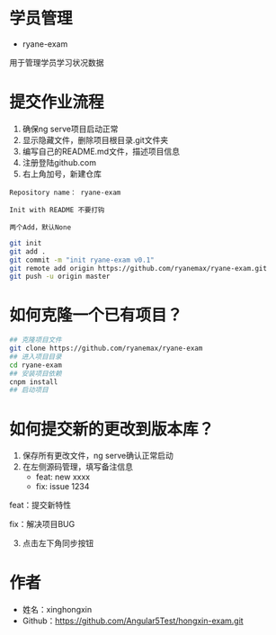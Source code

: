 # 学员管理
- ryane-exam

用于管理学员学习状况数据

# 提交作业流程
1. 确保ng serve项目启动正常
2. 显示隐藏文件，删除项目根目录.git文件夹
3. 编写自己的README.md文件，描述项目信息
4. 注册登陆github.com
5. 右上角加号，新建仓库

```
Repository name： ryane-exam

Init with README 不要打钩

两个Add，默认None
```

``` sh
git init
git add .
git commit -m "init ryane-exam v0.1"
git remote add origin https://github.com/ryanemax/ryane-exam.git
git push -u origin master
```

# 如何克隆一个已有项目？
``` sh
## 克隆项目文件
git clone https://github.com/ryanemax/ryane-exam
## 进入项目目录
cd ryane-exam
## 安装项目依赖
cnpm install
## 启动项目
```

# 如何提交新的更改到版本库？
1. 保存所有更改文件，ng serve确认正常启动
2. 在左侧源码管理，填写备注信息
    - feat: new xxxx
    - fix: issue 1234

feat：提交新特性

fix：解决项目BUG

3. 点击左下角同步按钮

# 作者
- 姓名：xinghongxin
- Github：https://github.com/Angular5Test/hongxin-exam.git
